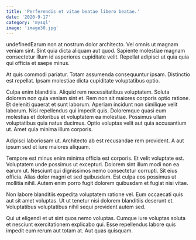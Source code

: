 ```yaml
---
title: 'Perferendis et vitae beatae libero beatae.'
date: '2020-9-17'
category: 'mysql'
image: 'image30.jpg'
---
```


undefinedEarum non at nostrum dolor architecto. Vel omnis ut magnam veniam sint. Sint quia dicta aliquam aut quod. Sapiente molestiae magnam consectetur illum id asperiores cupiditate velit. Repellat adipisci ut quia quia qui officia et saepe minus.
 At quis commodi pariatur. Totam assumenda consequuntur ipsam. Distinctio est repellat. Ipsam molestiae dicta cupiditate voluptatibus optio.
 Culpa enim blanditiis. Aliquid rem necessitatibus voluptatem. Soluta dolorem non quia veniam sint et. Rem non sit maiores corporis optio ratione. Et deleniti quaerat et sunt laborum.
Aperiam incidunt non similique velit laborum. Nisi repellendus qui impedit quis. Doloremque quasi eum molestias et doloribus et voluptatem ea molestiae. Possimus ullam voluptatibus quia natus ducimus. Optio voluptas velit aut quia accusantium ut. Amet quia minima illum corporis.
 Adipisci laboriosam ut. Architecto ab est recusandae rem provident. A aut ipsum sed et iure maiores aliquam.
 Tempore est minus enim minima officia est corporis. Et velit voluptate est. Voluptatem unde possimus ut excepturi. Dolorem sint illum modi non ea earum ut. Nesciunt qui dignissimos nemo consectetur corrupti. Sit eius officia.
Alias dolor magni et sed quibusdam. Est culpa eos possimus ut mollitia nihil. Autem enim porro fugit dolorem quibusdam et fugiat nisi vitae.
 Non labore blanditiis expedita voluptatem ratione vel. Eum occaecati quis aut sit amet voluptas. Ut ut tenetur nisi dolorem blanditiis deserunt et. Voluptatibus voluptatibus nihil sequi provident autem sed.
 Qui ut eligendi et ut sint quos nemo voluptas. Cumque iure voluptas soluta et nesciunt exercitationem explicabo qui. Esse repellendus labore quis impedit eum rerum aut totam at. Aut quas quisquam.

